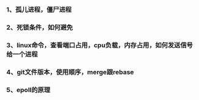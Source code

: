 ### 1、孤儿进程，僵尸进程

### 2、死锁条件，如何避免

### 3、linux命令，查看端口占用，cpu负载，内存占用，如何发送信号给一个进程

### 4、git文件版本，使用顺序，merge跟rebase

### 5、epoll的原理


